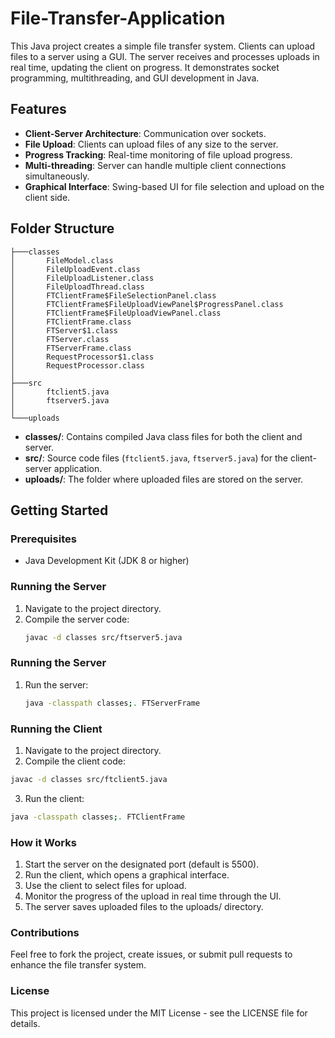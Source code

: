 # File-Transfer-Application
This Java project creates a simple file transfer system. Clients can upload files to a server using a GUI. The server receives and processes uploads in real time, updating the client on progress. It demonstrates socket programming, multithreading, and GUI development in Java.

## Features

- **Client-Server Architecture**: Communication over sockets.
- **File Upload**: Clients can upload files of any size to the server.
- **Progress Tracking**: Real-time monitoring of file upload progress.
- **Multi-threading**: Server can handle multiple client connections simultaneously.
- **Graphical Interface**: Swing-based UI for file selection and upload on the client side.

## Folder Structure
```
├───classes
│       FileModel.class
│       FileUploadEvent.class
│       FileUploadListener.class
│       FileUploadThread.class
│       FTClientFrame$FileSelectionPanel.class
│       FTClientFrame$FileUploadViewPanel$ProgressPanel.class
│       FTClientFrame$FileUploadViewPanel.class
│       FTClientFrame.class
│       FTServer$1.class
│       FTServer.class
│       FTServerFrame.class
│       RequestProcessor$1.class
│       RequestProcessor.class
│
├───src
│       ftclient5.java
│       ftserver5.java
│
└───uploads
```
- **classes/**: Contains compiled Java class files for both the client and server.
- **src/**: Source code files (`ftclient5.java`, `ftserver5.java`) for the client-server application.
- **uploads/**: The folder where uploaded files are stored on the server.

## Getting Started

### Prerequisites

- Java Development Kit (JDK 8 or higher)

### Running the Server

1. Navigate to the project directory.
2. Compile the server code:
   ```bash
   javac -d classes src/ftserver5.java
   ```
### Running the Server
1. Run the server:
   ```bash
   java -classpath classes;. FTServerFrame
   ```
### Running the Client
1. Navigate to the project directory.
2. Compile the client code:
```bash
javac -d classes src/ftclient5.java
```
3. Run the client:
```bash
java -classpath classes;. FTClientFrame
```
### How it Works
1. Start the server on the designated port (default is 5500).
2. Run the client, which opens a graphical interface.
3. Use the client to select files for upload.
4. Monitor the progress of the upload in real time through the UI.
5. The server saves uploaded files to the uploads/ directory.

### Contributions
Feel free to fork the project, create issues, or submit pull requests to enhance the file transfer system.

### License
This project is licensed under the MIT License - see the LICENSE file for details.
